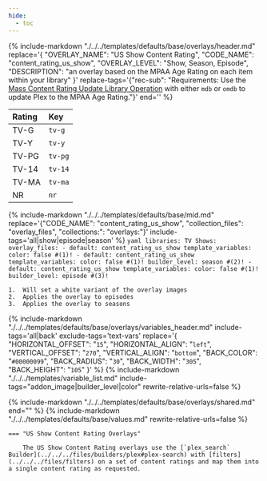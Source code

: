 ```yaml
---
hide:
  - toc
---
```

{%
    include-markdown "./../../templates/defaults/base/overlays/header.md"
    replace='{
        "OVERLAY_NAME": "US Show Content Rating", 
        "CODE_NAME": "content_rating_us_show",
        "OVERLAY_LEVEL": "Show, Season, Episode",
        "DESCRIPTION": "an overlay based on the MPAA Age Rating on each item within your library"
    }'
    replace-tags='{"rec-sub": "Requirements: Use the [Mass Content Rating Update Library Operation](../../config/operations.md#mass-content-rating-update) with either `mdb` or `omdb` to update Plex to the MPAA Age Rating."}'
    end='<!--table-before-->'
%}

| Rating | Key     |
|:-------|:--------|
| TV-G   | `tv-g`  |
| TV-Y   | `tv-y`  |
| TV-PG  | `tv-pg` |
| TV-14  | `tv-14` |
| TV-MA  | `tv-ma` |
| NR     | `nr`    |

{% 
    include-markdown "./../../templates/defaults/base/mid.md" 
    replace='{"CODE_NAME": "content_rating_us_show", "collection_files": "overlay_files", "collections:": "overlays:"}' 
    include-tags='all|show|episode|season' 
%}
    ```yaml
    libraries:
      TV Shows:
        overlay_files:
          - default: content_rating_us_show
            template_variables:
              color: false #(1)!
          - default: content_rating_us_show
            template_variables:
              color: false #(1)!
              builder_level: season #(2)!
          - default: content_rating_us_show
            template_variables:
              color: false #(1)!
              builder_level: episode #(3)!
    ```

    1.  Will set a white variant of the overlay images
    2.  Applies the overlay to episodes
    3.  Applies the overlay to seasons
{% 
    include-markdown "./../../templates/defaults/base/overlays/variables_header.md"
    include-tags='all|back'
    exclude-tags='text-vars'
    replace='{
        "HORIZONTAL_OFFSET": "`15`",
        "HORIZONTAL_ALIGN": "`left`",
        "VERTICAL_OFFSET": "`270`",
        "VERTICAL_ALIGN": "`bottom`",
        "BACK_COLOR": "`#00000099`",
        "BACK_RADIUS": "`30`",
        "BACK_WIDTH": "`305`",
        "BACK_HEIGHT": "`105`"
    }'
%}
    {%
        include-markdown "./../../templates/variable_list.md"
        include-tags="addon_image|builder_level|color"
        rewrite-relative-urls=false
    %}

{% include-markdown "./../../templates/defaults/base/overlays/shared.md" end="<!--text-variables-->" %}
{% include-markdown "./../../templates/defaults/base/values.md" rewrite-relative-urls=false %}

    === "US Show Content Rating Overlays"
    
        The US Show Content Rating overlays use the [`plex_search` Builder](../../../files/builders/plex#plex-search) with [filters](../../../files/filters) on a set of content ratings and map them into a single content rating as requested.
